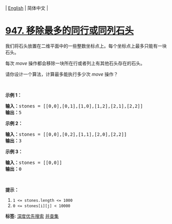 | [English](README_EN.md) | 简体中文 |

# [947. 移除最多的同行或同列石头](https://leetcode-cn.com/problems/most-stones-removed-with-same-row-or-column)
<p>我们将石头放置在二维平面中的一些整数坐标点上。每个坐标点上最多只能有一块石头。</p>

<p>每次<em> move</em> 操作都会移除一块所在行或者列上有其他石头存在的石头。</p>

<p>请你设计一个算法，计算最多能执行多少次 <em>move</em> 操作？</p>

<p>&nbsp;</p>

<p><strong>示例 1：</strong></p>

<pre><strong>输入：</strong>stones = [[0,0],[0,1],[1,0],[1,2],[2,1],[2,2]]
<strong>输出：</strong>5
</pre>

<p><strong>示例 2：</strong></p>

<pre><strong>输入：</strong>stones = [[0,0],[0,2],[1,1],[2,0],[2,2]]
<strong>输出：</strong>3
</pre>

<p><strong>示例 3：</strong></p>

<pre><strong>输入：</strong>stones = [[0,0]]
<strong>输出：</strong>0
</pre>

<p>&nbsp;</p>

<p><strong>提示：</strong></p>

<ol>
	<li><code>1 &lt;= stones.length &lt;= 1000</code></li>
	<li><code>0 &lt;= stones[i][j] &lt; 10000</code></li>
</ol>

**标签:**  [深度优先搜索](https://leetcode-cn.com/tag/depth-first-search) [并查集](https://leetcode-cn.com/tag/union-find) 